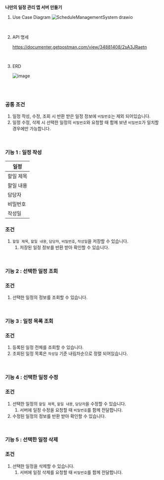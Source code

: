 **나만의 일정 관리 앱 서버 만들기**
1. Use Case Diagram
   ![ScheduleManagementSystem drawio](https://github.com/ggumi030/ScheduleManagementApplicationServer/assets/130031828/a298efd8-47d9-4171-93bc-2ab5699f1896)

   <br/>

3. API 명세

    https://documenter.getpostman.com/view/34881408/2sA3JRaetn

  <br/>

3. ERD
   
   ![image](https://github.com/ggumi030/ScheduleManagementApplicationServer/assets/130031828/3617d861-2328-4985-9cc6-8d81947d2753)

<br/>
<br/>

### 공통 조건

1. 일정 작성, 수정, 조회 시 반환 받은 일정 정보에 `비밀번호`는 제외 되어있습니다.
2. 일정 수정, 삭제 시 선택한 일정의 `비밀번호`와 요청할 때 함께 보낸 `비밀번호`가 일치할 경우에만 가능합니다.

<br/>

### 기능 1 : 일정 작성

| 일정 |
| --- |
| 할일 제목 |
| 할일 내용 |
| 담당자 |
| 비밀번호 |
| 작성일 |

### 조건

1. `할일 제목`, `할일 내용`, `담당자`, `비밀번호`, `작성일`을 저장할 수 있습니다.
    1. 저장된 일정 정보를 반환 받아 확인할 수 있습니다.
    
<br/>

### 기능 2 : 선택한 일정 조회

### 조건

1. 선택한 일정의 정보를 조회할 수 있습니다.

<br/>

### 기능 3 : 일정 목록 조회

### 조건

1. 등록된 일정 전체를 조회할 수 있습니다.
2. 조회된 일정 목록은 `작성일` 기준 내림차순으로 정렬 되어있습니다.

<br/>

### 기능 4 : 선택한 일정 수정

### 조건

1. 선택한 일정의 `할일 제목`, `할일 내용`, `담당자`을 수정할 수 있습니다.
    1. 서버에 일정 수정을 요청할 때 `비밀번호`를 함께 전달합니다.
2. 수정된 일정의 정보를 반환 받아 확인할 수 있습니다.

<br/>

### 기능 5 : 선택한 일정 삭제

### 조건

1. 선택한 일정을 삭제할 수 있습니다.
    1. 서버에 일정 삭제를 요청할 때 `비밀번호`를 함께 전달합니다.
